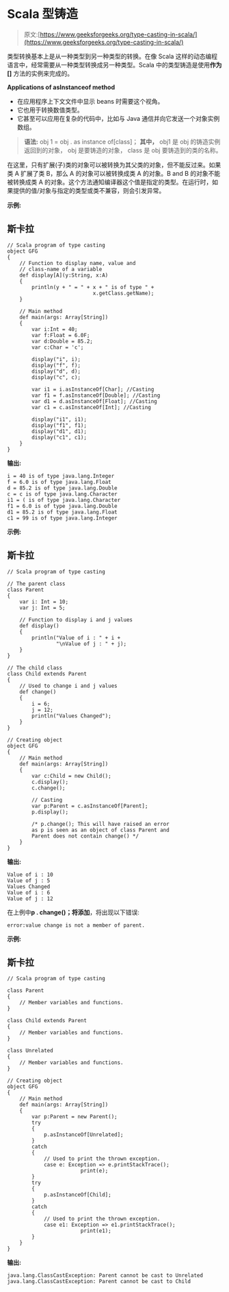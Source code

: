 # Scala 型铸造

> 原文:[https://www.geeksforgeeks.org/type-casting-in-scala/](https://www.geeksforgeeks.org/type-casting-in-scala/)

类型转换基本上是从一种类型到另一种类型的转换。在像 Scala 这样的动态编程语言中，经常需要从一种类型转换成另一种类型。Scala 中的类型铸造是使用**作为[]** 方法的实例来完成的。

**Applications of asInstanceof method**

*   在应用程序上下文文件中显示 beans 时需要这个视角。
*   它也用于转换数值类型。
*   它甚至可以应用在复杂的代码中，比如与 Java 通信并向它发送一个对象实例数组。

> **语法:**
> obj 1 = obj . as instance of[class]；
> **其中，**
> obj1 是 obj 的铸造实例返回到的对象，
> obj 是要铸造的对象，
> class 是 obj 要铸造到的类的名称。

在这里，只有扩展(子)类的对象可以被转换为其父类的对象，但不能反过来。如果类 A 扩展了类 B，那么 A 的对象可以被转换成类 A 的对象。B and B 的对象不能被转换成类 A 的对象。这个方法通知编译器这个值是指定的类型。在运行时，如果提供的值/对象与指定的类型或类不兼容，则会引发异常。

**示例:**

## 斯卡拉

```
// Scala program of type casting
object GFG
{
    // Function to display name, value and
    // class-name of a variable
    def display[A](y:String, x:A)
    {
        println(y + " = " + x + " is of type " +
                            x.getClass.getName);
    }

    // Main method
    def main(args: Array[String])
    {
        var i:Int = 40;
        var f:Float = 6.0F;
        var d:Double = 85.2;
        var c:Char = 'c';

        display("i", i);
        display("f", f);
        display("d", d);
        display("c", c);

        var i1 = i.asInstanceOf[Char]; //Casting
        var f1 = f.asInstanceOf[Double]; //Casting
        var d1 = d.asInstanceOf[Float]; //Casting
        var c1 = c.asInstanceOf[Int]; //Casting

        display("i1", i1);
        display("f1", f1);
        display("d1", d1);
        display("c1", c1);
    }
}
```

**输出:**

```
i = 40 is of type java.lang.Integer
f = 6.0 is of type java.lang.Float
d = 85.2 is of type java.lang.Double
c = c is of type java.lang.Character
i1 = ( is of type java.lang.Character
f1 = 6.0 is of type java.lang.Double
d1 = 85.2 is of type java.lang.Float
c1 = 99 is of type java.lang.Integer
```

**示例:**

## 斯卡拉

```
// Scala program of type casting

// The parent class
class Parent
{
    var i: Int = 10;
    var j: Int = 5;

    // Function to display i and j values
    def display()
    {
        println("Value of i : " + i +
                "\nValue of j : " + j);
    }
}

// The child class
class Child extends Parent
{
    // Used to change i and j values
    def change()
    {
        i = 6;
        j = 12;
        println("Values Changed");
    }
}

// Creating object
object GFG
{
    // Main method
    def main(args: Array[String])
    {
        var c:Child = new Child();
        c.display();
        c.change();

        // Casting
        var p:Parent = c.asInstanceOf[Parent];
        p.display();

        /* p.change(); This will have raised an error
        as p is seen as an object of class Parent and
        Parent does not contain change() */
    }
}
```

**输出:**

```
Value of i : 10
Value of j : 5
Values Changed
Value of i : 6
Value of j : 12
```

在上例中**p . change()；将添加**，将出现以下错误:

```
error:value change is not a member of parent.
```

**示例:**

## 斯卡拉

```
// Scala program of type casting

class Parent
{
    // Member variables and functions.    
}

class Child extends Parent
{
    // Member variables and functions.    
}

class Unrelated
{
    // Member variables and functions.    
}

// Creating object
object GFG
{
    // Main method
    def main(args: Array[String])
    {
        var p:Parent = new Parent();
        try
        {
            p.asInstanceOf[Unrelated];
        }
        catch
        {
            // Used to print the thrown exception.
            case e: Exception => e.printStackTrace();
                        print(e);
        }
        try
        {
            p.asInstanceOf[Child];
        }
        catch
        {
            // Used to print the thrown exception.
            case e1: Exception => e1.printStackTrace();
                        print(e1);
        }
    }
}
```

**输出:**

```
java.lang.ClassCastException: Parent cannot be cast to Unrelated
java.lang.ClassCastException: Parent cannot be cast to Child
```